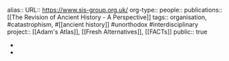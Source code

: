 alias::
URL:: https://www.sis-group.org.uk/
org-type::
people::
publications:: [[The Revision of Ancient History - A Perspective]] 
tags:: organisation, #catastrophism, #[[ancient history]] #unorthodox #interdisciplinary  
project:: [[Adam's Atlas]], [[Fresh Alternatives]], [[FACTs]] 
public:: true

-
-